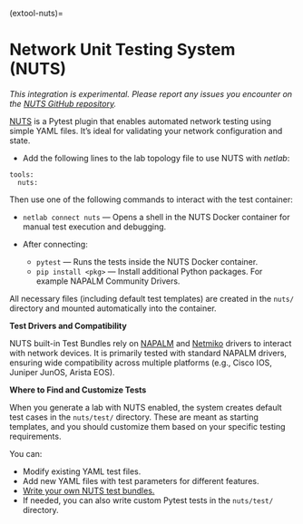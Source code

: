 (extool-nuts)=
# Network Unit Testing System (NUTS)

_This integration is experimental. Please report any issues you encounter on the [NUTS GitHub repository](https://github.com/network-unit-testing-system/nuts/issues)._


[NUTS](https://github.com/network-unit-testing-system/nuts) is a Pytest plugin that enables automated network testing using simple YAML files. It’s ideal for validating your network configuration and state.

* Add the following lines to the lab topology file to use NUTS with _netlab_:

```
tools:
  nuts:
```

Then use one of the following commands to interact with the test container:

* `netlab connect nuts` — Opens a shell in the NUTS Docker container for manual test execution and debugging.

* After connecting:
  * `pytest` — Runs the tests inside the NUTS Docker container.
  * `pip install <pkg>` — Install additional Python packages. For example NAPALM Community Drivers.

All necessary files (including default test templates) are created in the `nuts/` directory and mounted automatically into the container.


**Test Drivers and Compatibility**

NUTS built-in Test Bundles rely on [NAPALM](https://github.com/napalm-automation/napalm) and [Netmiko](https://github.com/ktbyers/netmiko) drivers to interact with network devices. It is primarily tested with standard NAPALM drivers, ensuring wide compatibility across multiple platforms (e.g., Cisco IOS, Juniper JunOS, Arista EOS).

**Where to Find and Customize Tests**

When you generate a lab with NUTS enabled, the system creates default test cases in the `nuts/test/` directory. These are meant as starting templates, and you should customize them based on your specific testing requirements.

You can:

- Modify existing YAML test files.
- Add new YAML files with test parameters for different features.
- [Write your own NUTS test bundles.](https://nuts.readthedocs.io/en/latest/dev/writetests.html)
- If needed, you can also write custom Pytest tests in the `nuts/test/` directory.
